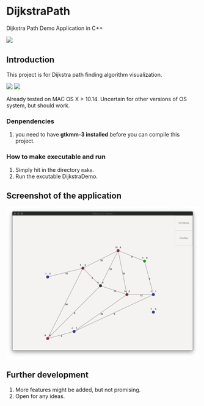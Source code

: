 # DijkstraPath
Dijkstra Path Demo Application in C++

![](https://img.shields.io/badge/C++-PASS-brightgreen.svg)

## Introduction
This project is for Dijkstra path finding algorithm visualization.


![](https://img.shields.io/badge/OS%20X-10.15-brightgreen.svg)
![](https://img.shields.io/badge/OS%20X-10.14-brightgreen.svg)

Already tested on MAC OS X > 10.14. Uncertain for other versions of OS system, but should work.

### Denpendencies
1. you need to have **gtkmm-3 installed** before you can compile this project.

### How to make executable and run
1. Simply hit in the directory ```make```.
2. Run the excutable DijkstraDemo.


## Screenshot of the application
![alt text](https://github.com/Louis-He/DijkstraPath/blob/master/demo.png)

## Further development
1. More features might be added, but not promising.
2. Open for any ideas.
